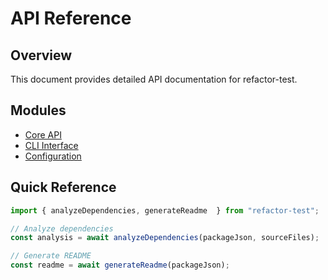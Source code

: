 # API Reference

## Overview

This document provides detailed API documentation for refactor-test.

## Modules

- [Core API](./core.md)
- [CLI Interface](./cli.md)
- [Configuration](./config.md)

## Quick Reference

```javascript
import { analyzeDependencies, generateReadme  } from "refactor-test";

// Analyze dependencies
const analysis = await analyzeDependencies(packageJson, sourceFiles);

// Generate README
const readme = await generateReadme(packageJson);
```

